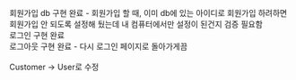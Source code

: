 회원가입 db 구현 완료 - 회원가입 할 때, 이미 db에 있는 아이디로 회원가입 하려하면 회원가입 안 되도록 설정해 뒀는데 내 컴퓨터에서만 설정이 된건지 검증 필요함</br>
로그인 구현 완료</br>
로그아웃 구현 완료 - 다시 로그인 페이지로 돌아가게끔
<br>
<br>
Customer -> User로 수정
